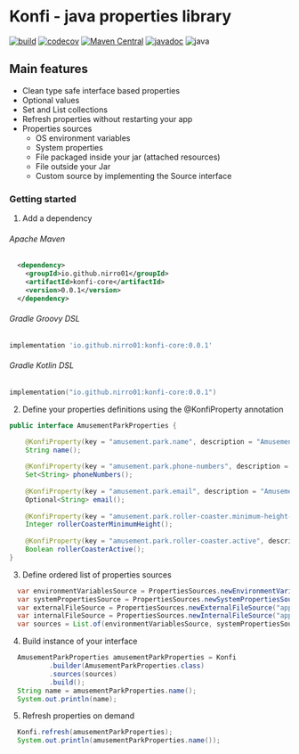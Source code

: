 # Konfi - java properties library
[![build](https://github.com/nirro01/konfi/actions/workflows/push-on-main-branch.yml/badge.svg?branch=main)](https://github.com/nirro01/konfi/actions/workflows/push-on-main-branch.yml)
[![codecov](https://codecov.io/github/nirro01/konfi/branch/main/graph/badge.svg?token=0R98PT13JR)](https://codecov.io/github/nirro01/konfi)
[![Maven Central](https://img.shields.io/maven-central/v/io.github.nirro01/konfi-core.svg?label=Maven%20Central)](https://search.maven.org/search?q=g:%22io.github.nirro01%22%20AND%20a:%22konfi-core%22)
[![javadoc](https://javadoc.io/badge2/io.github.nirro01/konfi-core/javadoc.svg)](https://javadoc.io/doc/io.github.nirro01/konfi-core)
![java](https://img.shields.io/badge/java-%3E%3D17-brightgreen)


## Main features
- Clean type safe interface based properties
- Optional values
- Set and List collections
- Refresh properties without restarting your app
- Properties sources  
    - OS environment variables
    - System properties
    - File packaged inside your jar (attached resources)
    - File outside your Jar
    - Custom source by implementing the Source interface

### Getting started  
1. Add a dependency 
###### Apache Maven
```xml
  <dependency>
    <groupId>io.github.nirro01</groupId>
    <artifactId>konfi-core</artifactId>
    <version>0.0.1</version>
  </dependency>
```
###### Gradle Groovy DSL
```groovy
implementation 'io.github.nirro01:konfi-core:0.0.1'
```
###### Gradle Kotlin DSL
```kotlin
implementation("io.github.nirro01:konfi-core:0.0.1")
```

2. Define your properties definitions using the @KonfiProperty annotation
```java
public interface AmusementParkProperties {

    @KonfiProperty(key = "amusement.park.name", description = "Amusement park name")
    String name();
    
    @KonfiProperty(key = "amusement.park.phone-numbers", description = "Amusement park phone numbers")
    Set<String> phoneNumbers();
    
    @KonfiProperty(key = "amusement.park.email", description = "Amusement park email address")
    Optional<String> email();
    
    @KonfiProperty(key = "amusement.park.roller-coaster.minimum-height-cm", description = "Minimum height in centimeters for using the roller coaster")
    Integer rollerCoasterMinimumHeight();
    
    @KonfiProperty(key = "amusement.park.roller-coaster.active", description = "Roller coaster active")
    Boolean rollerCoasterActive();
}
```
3. Define ordered list of properties sources
``` java
  var environmentVariablesSource = PropertiesSources.newEnvironmentVariablesSource();
  var systemPropertiesSource = PropertiesSources.newSystemPropertiesSource();
  var externalFileSource = PropertiesSources.newExternalFileSource("app.properties");
  var internalFileSource = PropertiesSources.newInternalFileSource("app.properties");
  var sources = List.of(environmentVariablesSource, systemPropertiesSource, externalFileSource, internalFileSource)
```
4. Build instance of your interface
``` java
  AmusementParkProperties amusementParkProperties = Konfi
          .builder(AmusementParkProperties.class)
          .sources(sources)
          .build();
  String name = amusementParkProperties.name();
  System.out.println(name);
```
5. Refresh properties on demand
``` java
  Konfi.refresh(amusementParkProperties);
  System.out.println(amusementParkProperties.name());
```
